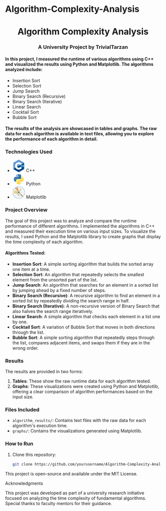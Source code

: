 # Algorithm-Complexity-Analysis

<h1 align="center">Algorithm Complexity Analysis</h1>
<h3 align="center">A University Project by TrivialTarzan</h3>

<h4 align="left">In this project, I measured the runtime of various algorithms using C++ and visualized the results using Python and Matplotlib. The algorithms analyzed include:</h4>

<ul>
  <li>Insertion Sort</li>
  <li>Selection Sort</li>
  <li>Jump Search</li>
  <li>Binary Search (Recursive)</li>
  <li>Binary Search (Iterative)</li>
  <li>Linear Search</li>
  <li>Cocktail Sort</li>
  <li>Bubble Sort</li>
</ul>

<h4 align="left">The results of the analysis are showcased in tables and graphs. The raw data for each algorithm is available in text files, allowing you to explore the performance of each algorithm in detail.</h4>

### Technologies Used

- <img src="https://raw.githubusercontent.com/devicons/devicon/master/icons/cplusplus/cplusplus-original.svg" alt="cplusplus" width="40" height="40"/> C++
- <img src="https://raw.githubusercontent.com/devicons/devicon/master/icons/python/python-original.svg" alt="python" width="40" height="40"/> Python
- <img src="https://raw.githubusercontent.com/devicons/devicon/master/icons/matplotlib/matplotlib-original.svg" alt="matplotlib" width="40" height="40"/> Matplotlib

### Project Overview

The goal of this project was to analyze and compare the runtime performance of different algorithms. I implemented the algorithms in C++ and measured their execution time on various input sizes. To visualize the results, I used Python and the Matplotlib library to create graphs that display the time complexity of each algorithm.

#### Algorithms Tested:
- **Insertion Sort**: A simple sorting algorithm that builds the sorted array one item at a time.
- **Selection Sort**: An algorithm that repeatedly selects the smallest element from the unsorted part of the list.
- **Jump Search**: An algorithm that searches for an element in a sorted list by jumping ahead by a fixed number of steps.
- **Binary Search (Recursive)**: A recursive algorithm to find an element in a sorted list by repeatedly dividing the search range in half.
- **Binary Search (Iterative)**: A non-recursive version of Binary Search that also halves the search range iteratively.
- **Linear Search**: A simple algorithm that checks each element in a list one by one.
- **Cocktail Sort**: A variation of Bubble Sort that moves in both directions through the list.
- **Bubble Sort**: A simple sorting algorithm that repeatedly steps through the list, compares adjacent items, and swaps them if they are in the wrong order.

### Results

The results are provided in two forms:
1. **Tables**: These show the raw runtime data for each algorithm tested.
2. **Graphs**: These visualizations were created using Python and Matplotlib, offering a clear comparison of algorithm performances based on the input size.

### Files Included

- `algorithm_results/`: Contains text files with the raw data for each algorithm's execution time.
- `graphs/`: Contains the visualizations generated using Matplotlib.

### How to Run

1. Clone this repository:
   ```bash
   git clone https://github.com/yourusername/Algorithm-Complexity-Analysis.git


This project is open-source and available under the MIT License.

Acknowledgments

This project was developed as part of a university research initiative focused on analyzing the time complexity of fundamental algorithms. Special thanks to faculty mentors for their guidance.
